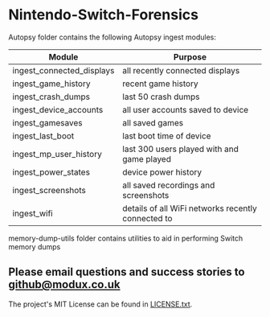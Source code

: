 # Nintendo-Switch-Forensics

Autopsy folder contains the following Autopsy ingest modules:

| Module | Purpose |
|---|---|
| ingest_connected_displays | all recently connected displays |
| ingest_game_history | recent game history |
| ingest_crash_dumps | last 50 crash dumps |
| ingest_device_accounts | all user accounts saved to device |
| ingest_gamesaves | all saved games |
| ingest_last_boot | last boot time of device |
| ingest_mp_user_history | last 300 users played with and game played |
| ingest_power_states | device power history |
| ingest_screenshots | all saved recordings and screenshots |
| ingest_wifi | details of all WiFi networks recently connected to |


memory-dump-utils folder contains utilities to aid in performing Switch memory dumps

## Please email questions and success stories to github@modux.co.uk

The project's MIT License can be found in [LICENSE.txt](LICENSE.txt).
